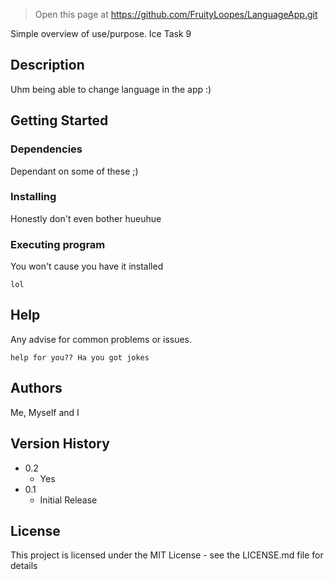 > Open this page at https://github.com/FruityLoopes/LanguageApp.git

Simple overview of use/purpose.
Ice Task 9 

## Description

Uhm being able to change language in the app :)

## Getting Started
### Dependencies

Dependant on some of these ;)

### Installing

Honestly don't even bother hueuhue

### Executing program

You won't cause you have it installed
```
lol
```

## Help

Any advise for common problems or issues.
```
help for you?? Ha you got jokes
```

## Authors

Me, Myself and I

## Version History

* 0.2
    * Yes
* 0.1
    * Initial Release

## License

This project is licensed under the MIT License - see the LICENSE.md file for details



